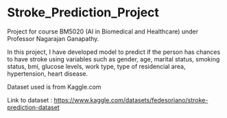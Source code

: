 # Stroke_Prediction_Project

Project for course BM5020 (AI in Biomedical and Healthcare) under Professor Nagarajan Ganapathy.

In this project, I have developed model to predict if the person has chances to have stroke using variables such as gender, age, marital status, smoking status, bmi, glucose levels, work type, type of residencial area, hypertension, heart disease.

Dataset used is from Kaggle.com

Link to dataset : https://www.kaggle.com/datasets/fedesoriano/stroke-prediction-dataset
